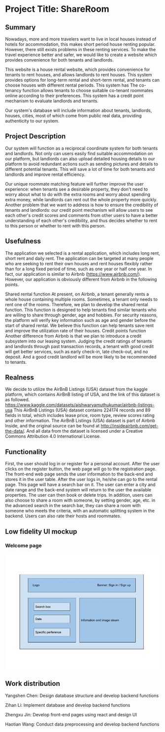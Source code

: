 # Project Title: ShareRoom

## Summary

Nowadays, more and more travelers want to live in local houses instead of hotels for accommodation, this makes short period house renting popular. However, there still exists problems in these renting services. To make the travel experience better and safer, we would like to create a website which provides convenience for both tenants and landlords.

This website is a house rental website, which provides convenience for tenants to rent houses, and allows landlords to rent houses. This system provides options for long-term rental and short-term rental, and tenants can choose houses with different rental periods. This system has The co-tenancy function allows tenants to choose suitable co-tenant roommates online according to their preferences. This system has a credit point mechanism to evaluate landlords and tenants.

Our system's database will include information about tenants, landlords, houses, cities, most of which come from public real data, providing authenticity to our system.


## Project Description

Our system will function as a reciprocal coordinate system for both tenants and landlords. Not only can users easily find suitable accommodation on our platform, but landlords can also upload detailed housing details to our platform to avoid redundant actions such as sending pictures and details to different potential tenants. This will save a lot of time for both tenants and landlords and improve rental efficiency. 

Our unique roommate matching feature will further improve the user experience: when tenants see a desirable property, they don't need to worry about what to do with the extra rooms and worry about spending extra money, while landlords can rent out the whole property more quickly. Another problem that we want to address is how to ensure the credibility of tenants and landlords: our credit point mechanism will allow users to see each other's credit scores and comments from other users to have a better understanding of each other's credibility, and thus decides whether to rent to this person or whether to rent with this person.

## Usefulness

The application we selected is a rental application, which includes long rent, short rent and daily rent. The application can be targeted at many people who are seeking to rent their own houses and rent houses flexibly rather than for a long fixed period of time, such as one year or half one year. 
In fact, our application is similar to Airbnb (https://www.airbnb.com/). However, our application is obviously different from Airbnb in the following points.

Shared rental function
At present, on Airbnb, a tenant generally rents a whole house containing multiple rooms. Sometimes, a tenant only needs to rent one of the rooms. Therefore, we plan to develop the shared rental function. This function is designed to help tenants find similar tenants who are willing to share through gender, age and hobbies. For security reasons, the platform will verify key information such as age and gender before the start of shared rental. We believe this function can help tenants save rent and improve the utilization rate of their houses.
Credit points function
Another difference from Airbnb is that we plan to introduce a credit subsystem into our leasing system. Judging the credit ratings of tenants and landlords through past transaction records, a tenant with good credit will get better services, such as early check-in, late check-out, and no deposit. And a good credit landlord will be more likely to be recommended to tenants.

## Realness

We decide to utilize the AirBnB Listings (USA) dataset from the kaggle platform, which contains AirBnB listing of USA, and the link of this dataset is as followed.
https://www.kaggle.com/datasets/aishwaryamuthukumar/airbnb-listings-usa 
This AirBnB Listings (USA) dataset contains 224174 records and 89 fields in total, which includes lease price, room type, review scores rating and other information. The AirBnB Listings (USA) dataset is part of Airbnb Inside, and the original source can be found at http://insideairbnb.com/get-the-data/. And all data from the dataset is licensed under a Creative Commons Attribution 4.0 International License.

## Functionality 

First, the user should log in or register for a personal account. After the user clicks on the register button, the web page will go to the registration page. The front-end web page sends the user information to the back-end and stores it in the user table. After the user logs in, he/she can go to the rental page. This page will have a search bar on it. The user can enter a city and date range and the back-end system will return to the user the available properties. The user can then book or delete trips. In addition, users can also choose to share a room with someone, by setting gender, age, etc. in the advanced search in the search bar, they can share a room with someone who meets the criteria, with an automatic splitting system in the backend. Users can also rate their hosts and roommates.

## Low fidelity UI mockup 
### Welcome page

![welcome page](./ui_for_welcome.jpeg)

## Work distribution

Yangshen Chen: Design database structure and develop backend functions

Zihan Li: Implement database and develop backend functions

Zhengxu Jin: Develop front-end pages using react and design UI

Haotian Wang: Conduct data preprocessing and develop backend functions
